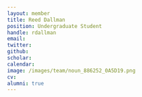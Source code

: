 ```yaml
---
layout: member
title: Reed Dallman
position: Undergraduate Student
handle: rdallman
email:
twitter:
github:
scholar:
calendar:
image: /images/team/noun_886252_0A5D19.png
cv:
alumni: true
---
```



